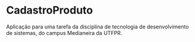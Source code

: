 # CadastroProduto
Aplicação para uma tarefa da disciplina de tecnologia de desenvolvimento de sistemas, do campus Medianeira da UTFPR.
